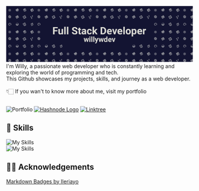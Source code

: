 <img src="header2.gif">
I'm Willy, a passionate web developer who is constantly learning and exploring the world of programming and tech. <br> This Github showcases my projects, skills, and journey as a web developer.
<br>
<br>
👇🏻 If you wan't to know more about me, visit my portfolio 
<br>
<br>

![Portfolio](https://img.shields.io/badge/Portfolio-%23000000.svg?style=for-the-badge&logo=firefox&logoColor=#FF7139) [![Hashnode Logo](https://camo.githubusercontent.com/4903b1622b93d6b463a65bfd79c818140334fb599ee94d2c3143a3ba58683138/68747470733a2f2f696d672e736869656c64732e696f2f62616467652f486173686e6f64652d3239363246463f7374796c653d666f722d7468652d6261646765266c6f676f3d686173686e6f6465266c6f676f436f6c6f723d7768697465)](https://willywdev.hashnode.dev/)
[![Linktree](https://img.shields.io/badge/linktree-1de9b6?style=for-the-badge&logo=linktree&logoColor=white)](https://willywdev.github.io/linkster/)

## 🧠 Skills

![My Skills](https://skillicons.dev/icons?i=html,css,js,ts,electron,python,nodejs,vite,webpack)<br>
![My Skills](https://skillicons.dev/icons?i=git,github,vscode,md,powershell,bash,ps,bootstrap,tailwind)

## ✌🏻 Acknowledgements

[Markdown Badges by Ileriayo](https://github.com/Ileriayo/markdown-badges)<br>
